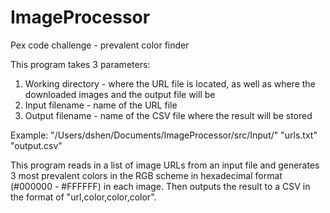 # ImageProcessor
Pex code challenge - prevalent color finder

This program takes 3 parameters:
1. Working directory - where the URL file is located, as well as where the downloaded images and the output file will be
2. Input filename - name of the URL file
3. Output filename - name of the CSV file where the result will be stored

Example: "/Users/dshen/Documents/ImageProcessor/src/Input/" "urls.txt" "output.csv"

This program reads in a list of image URLs from an input file and generates 3 most prevalent colors in the RGB scheme in hexadecimal format (#000000 - #FFFFFF) in each image.
Then outputs the result to a CSV in the format of "url,color,color,color".